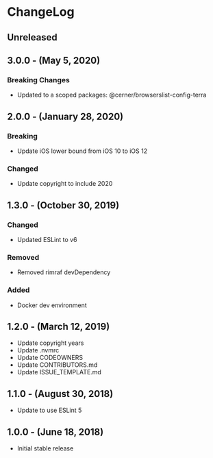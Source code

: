 ChangeLog
=========

Unreleased
-----------------

3.0.0 - (May 5, 2020)
------------------
### Breaking Changes
* Updated to a scoped packages: @cerner/browserslist-config-terra

2.0.0 - (January 28, 2020)
------------------
### Breaking
* Update iOS lower bound from iOS 10 to iOS 12

### Changed
* Update copyright to include 2020

1.3.0 - (October 30, 2019)
------------------
### Changed
* Updated ESLint to v6

### Removed
* Removed rimraf devDependency

### Added
* Docker dev environment

1.2.0 - (March 12, 2019)
------------------
* Update copyright years
* Update .nvmrc
* Update CODEOWNERS
* Update CONTRIBUTORS.md
* Update ISSUE_TEMPLATE.md

1.1.0 - (August 30, 2018)
------------------
* Update to use ESLint 5

1.0.0 - (June 18, 2018)
------------------
* Initial stable release

